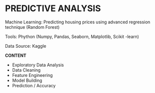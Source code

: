 # PREDICTIVE ANALYSIS
Machine Learning: Predicting housing prices using advanced regression technique (Random Forest)

Tools: Phython (Numpy, Pandas, Seaborn, Matplotlib, Scikit -learn)

Data Source: Kaggle <br />


**CONTENT**
- Exploratory Data Analysis
- Data Cleaning
- Feature Engineering
- Model Building
- Prediction / Accuracy
